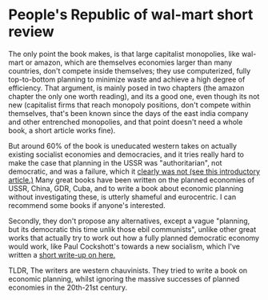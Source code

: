 # People's Republic of wal-mart short review

The only point the book makes, is that large capitalist monopolies, like wal-mart or amazon, which are themselves economies larger than many countries, don't compete inside themselves; they use computerized, fully top-to-bottom planning to minimize waste and achieve a high degree of efficiency. That argument, is mainly posed in two chapters (the amazon chapter the only one worth reading), and its a good one, even though its not new (capitalist firms that reach monopoly positions, don't compete within themselves, that's been known since the days of the east india company and other entrenched monopolies, and that point doesn't need a whole book, a short article works fine).

But around 60% of the book is uneducated western takes on actually existing socialist economies and democracies, and it tries really hard to make the case that planning in the USSR was "authoritarian", not democratic, and was a failure, which it [clearly was not (see this introductory article.)](https://gowans.blog/2012/12/21/do-publicly-owned-planned-economies-work/) Many great books have been written on the planned economies of USSR, China, GDR, Cuba, and to write a book about economic planning without investigating these, is utterly shameful and eurocentric. I can recommend some books if anyone's interested.

Secondly, they don't propose any alternatives, except a vague "planning, but its democratic this time unlik those ebil communists", unlike other great works that actually try to work out how a fully planned democratic economy would work, like Paul Cockshott's towards a new socialism, which I've written a [short write-up on here.](https://github.com/dessalines/essays/blob/master/paul_cockshott_cyber_communism.md)

TLDR, The writers are western chauvinists. They tried to write a book on economic planning, whilst ignoring the massive successes of planned economies in the 20th-21st century.
